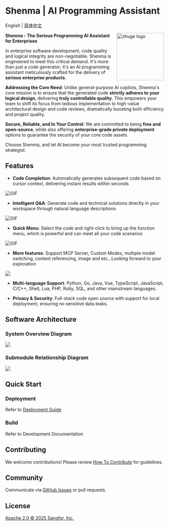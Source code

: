 # Shenma | AI Programming Assistant

English | [简体中文](./README.zh-CN.md)

<img src="./assets/images/shenma_robot_logo_big.png" alt="zhuge logo" height="150px" align="right" />

**Shenma - The Serious Programming AI Assistant for Enterprises**

In enterprise software development, code quality and logical integrity are non-negotiable. Shenma is engineered to meet this critical demand. It's more than just a code generator; it's an AI programming assistant meticulously crafted for the delivery of **serious enterprise products**.

**Addressing the Core Need**: Unlike general-purpose AI copilots, Shenma's core mission is to ensure that the generated code **strictly adheres to your logical design**, delivering **truly controllable quality**. This empowers your team to shift its focus from tedious implementation to high-value architectural design and code reviews, dramatically boosting both efficiency and project quality.

**Secure, Reliable, and In Your Control**: We are committed to being **free and open-source**, while also offering **enterprise-grade private deployment** options to guarantee the security of your core code assets.

Choose Shenma, and let AI become your most trusted programming strategist.

## Features

- **Code Completion**: Automatically generates subsequent code based on cursor context, delivering instant results within seconds

![GIF](./assets/images/readme/completion.gif)

- **Intelligent Q&A**: Generate code and technical solutions directly in your workspace through natural language descriptions

![GIF](./assets/images/readme/chat.gif)

- **Quick Menu**: Select the code and right-click to bring up the function menu, which is powerful and can meet all your code scenarios

![GIF](./assets/images/readme/right-menu.gif)

- **More features**: Support MCP Server, Custom Modes, multiple model switching, context referencing, image and etc…Looking forward to your exploration

<img src="./assets/images/readme/features.png">

- **Multi-language Support**: Python, Go, Java, Vue, TypeScript, JavaScript, C/C++, Shell, Lua, PHP, Ruby, SQL, and other mainstream languages.

- **Privacy & Security**: Full-stack code open source with support for local deployment, ensuring no sensitive data leaks.

## Software Architecture

### System Overview Diagram

<img src="./assets/images/readme/system.png">

### Submodule Relationship Diagram

<img src="./assets/images/readme/subsystem.png">

## Quick Start

### Deployment

Refer to [Deployment Guide](/assets/docs/guide/en-US/installation/README.md)

### Build

Refer to Development Documentation

## Contributing

We welcome contributions! Please review [How To Contribute](assets/docs/devel/en-US/how-to-contribute.md) for guidelines.

## Community

Communicate via [GitHub Issues](https://github.com/zgsm-ai/zgsm/issues/new/choose) or pull requests.

## License

[Apache 2.0 © 2025 Sangfor, Inc.](./LICENSE)
